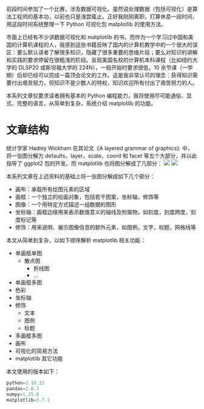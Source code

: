 前段时间参加了一个比赛，涉及数据可视化。虽然说处理数据（包括可视化）是算法工程师的基本功，以前也只是浅尝辄止。正好我刚刚离职，打算休息一段时间，用这段时间系统整理一下 Python 可视化包 matplotlib 的使用方法。

市面上已经有不少讲数据可视化和 matplotlib 的书。而作为一个学习过中国和美国的计算机课程的人，我感到这些书籍反映了国内的计算机教学中的一个很大的误区：要么默认读者了解很多知识，隐藏了很多重要的思维片段；要么对知识的讲解和实践的要求停留在很粗浅的阶段。反观美国名校的计算机本科课程（比如纽约大学的 DLSP20 或斯坦福大学的 224N），一般开始时要求很低，10 余节课（一学期）后却已经可以完成一篇顶会论文的工作。这是我非常认可的理念：获得知识需要付出艰苦努力，但知识不是少数人的特权，知识欢迎所有付出了艰苦努力的人。

本系列文章仅要求读者拥有基本的 Python 编程能力，我将使用尽可能通俗、显式、完整的语言，从简单到复杂，系统介绍 matplotlib 的功能。

# 文章结构
统计学家 Hadley Wickham 在其论文《A layered grammar of graphics》中，将一张图分解为 defaults，layer，scale，coord 和 facet 等五个大部分，并以此指导了 ggplot2 包的开发。而 matplotlib 也将图分解成了几部分：
![](https://files.mdnice.com/user/3712/0384df15-a750-4ea9-a8e9-b76d14ea2856.png)
![](https://files.mdnice.com/user/3712/c8928a27-2a00-4faa-82dc-b72b2e79a922.png)

本系列文章在上述资料的基础上将一张图分解成如下几个部分：
- 画布：承载所有绘图元素的区域
- 画框：一个独立的绘画对象，包括若干图案，坐标轴，修饰等
- 图像：一个用特定方式描述一组数据的图形
- 坐标轴：画框边缘用来表示数值意义的轴线及附属物，如刻度，刻度跨度，刻度标记等
- 修饰：用来说明、展示图像信息的额外元素，如图例，文字，标题，网格线等

本文从简单到复杂，以如下顺序解析 matplotlib 相关功能：
- 单画框单图
  - 散点图
	- 折线图
	- ...
- 单画框多图
- 色彩
- 坐标轴
- 修饰
	- 文本
	- 图例
	- 标题
- 多画框多图
- 画布
- 可视化的简易方法
- matplotlib 其它功能
 
本文使用的版本如下：
```python
python=3.10.12
pandas=2.0.3
numpy=1.25.0
matplotlib=3.7.1
```
